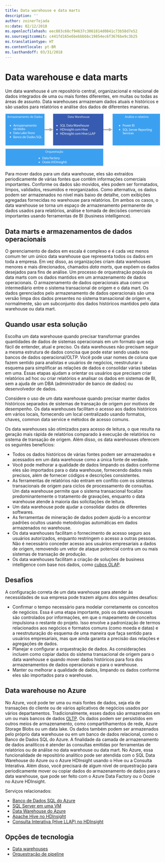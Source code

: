 ```yaml
---
title: Data warehouse e data marts
description: ''
author: zoinerTejada
ms:date: 02/12/2018
ms.openlocfilehash: eec883c68cf94637c3061814d0841c73b58d7e52
ms.sourcegitcommit: c441fd165e6bebbbbbc19854ec6f3676be9c3b25
ms.translationtype: HT
ms.contentlocale: pt-BR
ms.lasthandoff: 03/31/2018
---
```

# <a name="data-warehousing-and-data-marts"></a>Data warehouse e data marts

Um data warehouse é um repositório central, organizacional e relacional de dados integrados de uma ou mais fontes diferentes, em muitas ou todas as áreas de assunto. Data warehouses armazenam dados atuais e históricos e são usados para relatórios e análise dos dados de diferentes maneiras.

![Data warehouse no Azure](./images/data-warehousing.png)

Para mover dados para um data warehouse, eles são extraídos periodicamente de várias fontes que contêm informações comerciais importantes. Conforme os dados são movidos, eles podem ser formatados, limpos, validados, resumidos e reorganizados. Como alternativa, os dados podem ser armazenados no nível mais baixo de detalhe, com exibições agregadas fornecidas no warehouse para relatórios. Em ambos os casos, o data warehouse se torna um espaço de armazenamento permanente de dados usados para relatórios, análise e tomada de decisões comerciais importantes usando ferramentas de BI (business intelligence).

## <a name="data-marts-and-operational-data-stores"></a>Data marts e armazenamentos de dados operacionais

O gerenciamento de dados em escala é complexo e é cada vez menos comum ter um único data warehouse que representa todos os dados em toda a empresa. Em vez disso, as organizações criam data warehouses menores e mais direcionados, chamados *data marts*, que expõem os dados desejados para fins de análise. Um processo de orquestração popula os data marts com os dados mantidos em um armazenamento de dados operacionais. O armazenamento de dados operacionais atua como um intermediário entre o sistema transacional de origem e o data mart. Os dados gerenciados pelo armazenamento de dados operacionais são uma versão limpa dos dados presentes no sistema transacional de origem e, normalmente, são um subconjunto dos dados históricos mantidos pelo data warehouse ou data mart. 

## <a name="when-to-use-this-solution"></a>Quando usar esta solução

Escolha um data warehouse quando precisar transformar grandes quantidades de dados de sistemas operacionais em um formato que seja fácil de entender, atual e preciso. Os data warehouses não precisam seguir a mesma estrutura de dados concisa que pode estar sendo usada nos bancos de dados operacional/OLTP. Você pode usar nomes de coluna que fazem sentido para analistas e usuários de negócios, reestruturar o esquema para simplificar as relações de dados e consolidar várias tabelas em uma. Essas etapas ajudam a orientar os usuários que precisam criar relatórios ad hoc ou criar relatórios e analisar os dados em sistemas de BI, sem a ajuda de um DBA (administrador de banco de dados) ou desenvolvedor de dados.

Considere o uso de um data warehouse quando precisar manter dados históricos separados de sistemas de transação de origem por motivos de desempenho. Os data warehouses facilitam o acesso aos dados históricos em vários locais, fornecendo um local centralizado usando formatos, chaves, common data service e métodos de acesso comuns.

Os data warehouses são otimizados para acesso de leitura, o que resulta na geração mais rápida de relatórios comparado à execução de relatórios no sistema de transação de origem. Além disso, os data warehouses oferecem os seguintes benefícios:

* Todos os dados históricos de várias fontes podem ser armazenados e acessados em um data warehouse como a única fonte de verdade.
* Você pode melhorar a qualidade de dados limpando os dados conforme eles são importados para o data warehouse, fornecendo dados mais precisos, além de fornecer códigos e descrições consistentes.
* As ferramentas de relatórios não entram em conflito com os sistemas transacionais de origem para ciclos de processamento de consultas. Um data warehouse permite que o sistema transacional focalize predominantemente o tratamento de gravações, enquanto o data warehouse atende à maioria das solicitações de leitura.
* Um data warehouse pode ajudar a consolidar dados de diferentes softwares.
* As ferramentas de mineração de dados podem ajudá-lo a encontrar padrões ocultos usando metodologias automáticas em dados armazenados no warehouse.
* Os data warehouses facilitam o fornecimento de acesso seguro aos usuários autorizados, enquanto restringem o acesso a outras pessoas. Não é necessário conceder acesso aos usuários empresariais a dados de origem, removendo um vetor de ataque potencial contra um ou mais sistemas de transação de produção.
* Os data warehouses facilitam a criação de soluções de business intelligence com base nos dados, como [cubos OLAP](online-analytical-processing.md).

## <a name="challenges"></a>Desafios

A configuração correta de um data warehouse para atender às necessidades de sua empresa pode trazem alguns dos seguintes desafios:

* Confirmar o tempo necessário para modelar corretamente os conceitos de negócios. Essa é uma etapa importante, pois os data warehouses são controlados por informações, em que o mapeamento de conceitos impulsiona o restante do projeto. Isso envolve a padronização de termos relacionados aos negócios e formatos comuns (como moeda e datas) e a reestruturação do esquema de uma maneira que faça sentido para usuários empresariais, mas que ainda garanta a precisão das relações e agregações de dados.
* Planejar e configurar a orquestração de dados. As considerações incluem como copiar dados do sistema transacional de origem para o data warehouse e quando mover dados históricos para fora dos armazenamentos de dados operacionais e para o warehouse.
* Manter ou melhorar a qualidade de dados, limpando os dados conforme eles são importados para o warehouse.

## <a name="data-warehousing-in-azure"></a>Data warehouse no Azure

No Azure, você pode ter uma ou mais fontes de dados, seja ela de transações do cliente ou de vários aplicativos de negócios usados por vários departamentos. Tradicionalmente, esses dados são armazenados em um ou mais bancos de dados [OLTP](online-transaction-processing.md). Os dados podem ser persistidos em outros meios de armazenamento, como compartilhamentos de rede, Azure Storage Blobs ou um data lake. Os dados também podem ser armazenados pelo próprio data warehouse ou em um banco de dados relacional, como o Banco de Dados SQL do Azure. A finalidade da camada de armazenamento de dados analíticos é atender às consultas emitidas por ferramentas de relatórios ou de análise no data warehouse ou data mart. No Azure, essa funcionalidade de repositório analítico pode ser atendida com o SQL Data Warehouse do Azure ou o Azure HDInsight usando o Hive ou a Consulta Interativa. Além disso, você precisará de algum nível de orquestração para periodicamente mover ou copiar dados do armazenamento de dados para o data warehouse, que pode ser feito com o Azure Data Factory ou o Oozie no Azure HDInsight.

Serviços relacionados:

* [Banco de Dados SQL do Azure](/azure/sql-database/)
* [SQL Server em uma VM](/sql/sql-server/sql-server-technical-documentation)
* [Data Warehouse do Azure](/azure/sql-data-warehouse/sql-data-warehouse-overview-what-is)
* [Apache Hive no HDInsight](/azure/hdinsight/hadoop/hdinsight-use-hive)
* [Consulta Interativa (Hive LLAP) no HDInsight](/azure/hdinsight/interactive-query/apache-interactive-query-get-started)


## <a name="technology-choices"></a>Opções de tecnologia

- [Data warehouses](../technology-choices/data-warehouses.md)
- [Orquestração de pipeline](../technology-choices/pipeline-orchestration-data-movement.md)

